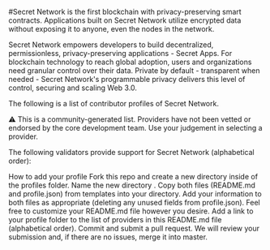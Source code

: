 #Secret Network is the first blockchain with privacy-preserving smart contracts. Applications built on Secret Network utilize encrypted data without exposing it to anyone, even the nodes in the network.

Secret Network empowers developers to build decentralized, permissionless, privacy-preserving applications - Secret Apps. For blockchain technology to reach global adoption, users and organizations need granular control over their data. Private by default - transparent when needed - Secret Network's programmable privacy delivers this level of control, securing and scaling Web 3.0.

The following is a list of contributor profiles of Secret Network.

⚠️ This is a community-generated list. Providers have not been vetted or endorsed by the core development team. Use your judgement in selecting a provider.

The following validators provide support for Secret Network (alphabetical order):




How to add your profile
Fork this repo and create a new directory inside of the profiles folder.
Name the new directory <your-validator-name>.
Copy both files (README.md and profile.json) from templates into your directory.
Add your information to both files as appropriate (deleting any unused fields from profile.json).
Feel free to customize your README.md file however you desire.
Add a link to your profile folder to the list of providers in this README.md file (alphabetical order).
Commit and submit a pull request.
We will review your submission and, if there are no issues, merge it into master.
